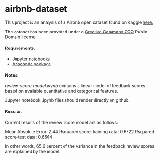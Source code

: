 # airbnb-dataset

This project is an analysis of a Airbnb open dataset found on Kaggle <a href="https://www.kaggle.com/airbnb/seattle"> here.</a>

The dataset has been provided under a <a href="https://creativecommons.org/publicdomain/zero/1.0/">Creative Commons CCO</a> Public Domain license

#### Requirements:

- <a href="https://jupyter.org/"> Jupyter notebooks </a>
- <a href="https://www.anaconda.com/"> Anaconda package</a>

#### Notes:

<i>review-score-model.ipynb</i> contains a linear model of feedback scores based on available quantitative and categorical features.

Jupyter notebook .ipynb files should render directly on github.

#### Results:

Current results of the review score model are as follows:

Mean Absolute Error: 2.44
Rsquared score-training data:  0.6722
Rsquared score-test data:  0.6564

In other words, 65.6 percent of the variance in the feedback review scores are explained by the model.


